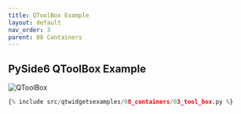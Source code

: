 ```yaml
---
title: QToolBox Example
layout: default
nav_order: 3
parent: 08 Containers
---
```


## PySide6 QToolBox Example

![QToolBox](/blog/images/qtwidgetsexamples/08_containers/03_tool_box.png)

```python
{% include src/qtwidgetsexamples/08_containers/03_tool_box.py %}
```